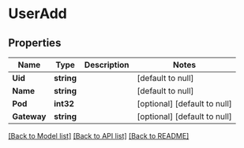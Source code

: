 # UserAdd

## Properties
Name | Type | Description | Notes
------------ | ------------- | ------------- | -------------
**Uid** | **string** |  | [default to null]
**Name** | **string** |  | [default to null]
**Pod** | **int32** |  | [optional] [default to null]
**Gateway** | **string** |  | [optional] [default to null]

[[Back to Model list]](../README.md#documentation-for-models) [[Back to API list]](../README.md#documentation-for-api-endpoints) [[Back to README]](../README.md)

